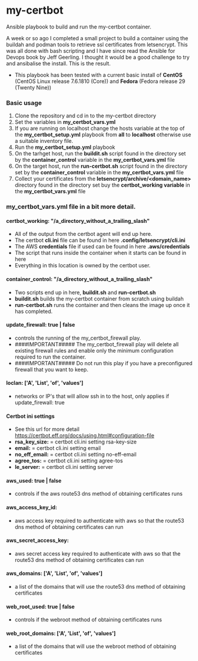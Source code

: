 # my-certbot
Ansible playbook to build and run the my-certbot container.

A week or so ago I completed a small project to build a container using the buildah and podman tools to retrieve ssl certificates from letsencrypt. This was all done with bash scripting and I have since read the Ansible for Devops book by Jeff Geerling. I thought it would be a good challenge to try and ansibalise the install. This is the result.
* This playbook has been tested with a current basic install of **CentOS** (CentOS Linux release 7.6.1810 (Core)) and **Fedora** (Fedora release 29 (Twenty Nine))

### Basic usage
1.  Clone the repository and cd in to the my-certbot directory
1.  Set the variables in **my_certbot_vars.yml**
1. If you are running on localhost change the hosts variable at the top of the **my_certbot_setup.yml** playbook from **all** to **localhost** otherwise use a suitable inventory file.
1.  Run the **my_certbot_setup.yml** playbook
1.  On the tarhget host, run the **buildit.sh** script found in the directory set by the **container_control** variable in the **my_certbot_vars.yml** file
1.  On the target host, run the **run-certbot.sh** script found in the directory set by the **container_control** variable in the **my_certbot_vars.yml** file
1.  Collect your certificates from the **letsencrypt/archive/<domain_name>** directory found in the directory set buy the **certbot_working variable** in the **my_certbot_vars.yml** file

### **my_certbot_vars.yml** file in a bit more detail.

#### certbot_working: "/a_directory_without_a_trailing_slash"
  * All of the output from the certbot agent will end up here.
  * The certbot **cli.ini** file can be found in here **.config/letsencrypt/cli.ini**
  * The AWS **credentials** file if used can be found in here **.aws/credentials**
  * The script that runs inside the container when it starts can be found in here
  * Everything in this location is owned by the certbot user.

#### container_control: "/a_directory_without_a_trailing_slash"
  * Two scripts end up in here, **buildit.sh** and **run-certbot.sh**
  * **buildit.sh** builds the my-certbot container from scratch using buildah
  * **run-certbot.sh** runs the container and then cleans the image up once it has completed.

#### update_firewall: true | false
* controls the running of the my_certbot_firewall play.
* ####IMPORTANT##### The my_certbot_firewall play will delete all existing firewall rules and enable only the minimum configuration required to run the container.
 * ####IMPORTANT##### Do not run this play if you have a preconfigured firewall that you want to keep.

#### loclan: ['A', 'List', 'of', 'values']
  * networks or IP's that will allow ssh in to the host, only applies if update_firewall: true

#### Certbot ini settings
* See this url for more detail https://certbot.eff.org/docs/using.html#configuration-file
* **rsa_key_size:** = certbot cli.ini setting rsa-key-size
* **email:** = certbot cli.ini setting email
* **no_eff_email:** = certbot cli.ini setting no-eff-email
* **agree_tos:** = certbot cli.ini setting agree-tos
* **le_server:** = certbot cli.ini setting server

#### aws_used: true | false
*  controls if the aws route53 dns method of obtaining certificates runs
  
#### aws_access_key_id:
*  aws access key required to authenticate with aws so that the route53 dns method of obtaining certificates can run

#### aws_secret_access_key:
*  aws secret access  key required to authenticate with aws so that the route53 dns method of obtaining certificates can run

#### aws_domains: ['A', 'List', 'of', 'values']
*  a list of the domains that will use the route53 dns method of obtaining certificates

#### web_root_used: true | false
*  controls if the webroot method of obtaining certificates runs

#### web_root_domains: ['A', 'List', 'of', 'values']
*  a list of the domains that will use the webroot method of obtaining certificates



